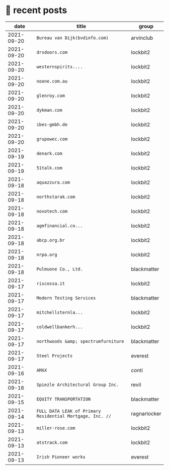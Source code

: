 # 📰 recent posts

| date | title | group |
|---|---|---|
| 2021-09-20 | `Bureau van Dijk(bvdinfo.com)` | arvinclub |
| 2021-09-20 | `drsdoors.com ` | lockbit2 |
| 2021-09-20 | `westernspirits.... ` | lockbit2 |
| 2021-09-20 | `noone.com.au ` | lockbit2 |
| 2021-09-20 | `glenroy.com ` | lockbit2 |
| 2021-09-20 | `dykman.com ` | lockbit2 |
| 2021-09-20 | `ibes-gmbh.de ` | lockbit2 |
| 2021-09-20 | `grupowec.com ` | lockbit2 |
| 2021-09-19 | `denark.com ` | lockbit2 |
| 2021-09-19 | `51talk.com ` | lockbit2 |
| 2021-09-18 | `aquazzura.com` | lockbit2 |
| 2021-09-18 | `northstarak.com ` | lockbit2 |
| 2021-09-18 | `novotech.com ` | lockbit2 |
| 2021-09-18 | `agmfinancial.co... ` | lockbit2 |
| 2021-09-18 | `abcp.org.br ` | lockbit2 |
| 2021-09-18 | `nrpa.org ` | lockbit2 |
| 2021-09-18 | `Pulmuone Co., Ltd.` | blackmatter |
| 2021-09-17 | `riscossa.it ` | lockbit2 |
| 2021-09-17 | `Modern Testing Services` | blackmatter |
| 2021-09-17 | `mitchellsternla... ` | lockbit2 |
| 2021-09-17 | `coldwellbankerh... ` | lockbit2 |
| 2021-09-17 | `northwoods &amp; spectrumfurniture` | blackmatter |
| 2021-09-17 | `Steel Projects` | everest |
| 2021-09-16 | `AMAX` | conti |
| 2021-09-16 | `Spiezle Architectural Group Inc.` | revil |
| 2021-09-15 | `EQUITY TRANSPORTATION` | blackmatter |
| 2021-09-14 | `FULL DATA LEAK of Primary Residential Mortgage, Inc. //` | ragnarlocker |
| 2021-09-13 | `miller-rose.com ` | lockbit2 |
| 2021-09-13 | `atstrack.com ` | lockbit2 |
| 2021-09-13 | `Irish Pioneer works` | everest |
